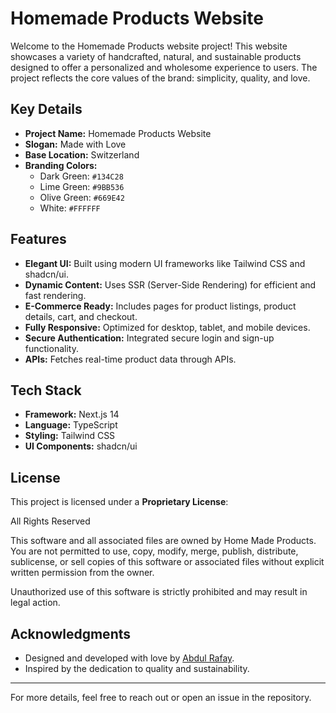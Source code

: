 # Homemade Products Website

Welcome to the Homemade Products website project! This website showcases a variety of handcrafted, natural, and sustainable products designed to offer a personalized and wholesome experience to users. The project reflects the core values of the brand: simplicity, quality, and love.

## Key Details

- **Project Name:** Homemade Products Website
- **Slogan:** Made with Love
- **Base Location:** Switzerland
- **Branding Colors:**
  - Dark Green: `#134C28`
  - Lime Green: `#9BB536`
  - Olive Green: `#669E42`
  - White: `#FFFFFF`

## Features

- **Elegant UI:** Built using modern UI frameworks like Tailwind CSS and shadcn/ui.
- **Dynamic Content:** Uses SSR (Server-Side Rendering) for efficient and fast rendering.
- **E-Commerce Ready:** Includes pages for product listings, product details, cart, and checkout.
- **Fully Responsive:** Optimized for desktop, tablet, and mobile devices.
- **Secure Authentication:** Integrated secure login and sign-up functionality.
- **APIs:** Fetches real-time product data through APIs.

## Tech Stack

- **Framework:** Next.js 14
- **Language:** TypeScript
- **Styling:** Tailwind CSS
- **UI Components:** shadcn/ui

## License

This project is licensed under a **Proprietary License**:

All Rights Reserved

This software and all associated files are owned by Home Made Products. You are not permitted to use, copy, modify, merge, publish, distribute, sublicense, or sell copies of this software or associated files without explicit written permission from the owner.

Unauthorized use of this software is strictly prohibited and may result in legal action.


## Acknowledgments

- Designed and developed with love by [Abdul Rafay](https://github.com/Future-Rafay).
- Inspired by the dedication to quality and sustainability.

---

For more details, feel free to reach out or open an issue in the repository.
